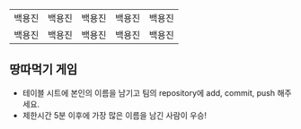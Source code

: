 <table>
      <tbody>
        <tr>
          <td>백용진</td>
          <td>백용진</td>
          <td>백용진</td>
          <td>백용진</td>
          <td>백용진</td>
        </tr>
        <tr>
          <td>백용진</td>
          <td>백용진</td>
          <td>백용진</td>
          <td>백용진</td>
          <td>백용진</td>
        </tr>
      </tbody>
</table>

## 땅따먹기 게임

- 테이블 시트에 본인의 이름을 남기고 팀의 repository에 add, commit, push 해주세요.
- 제한시간 5분 이후에 가장 많은 이름을 남긴 사람이 우승!
